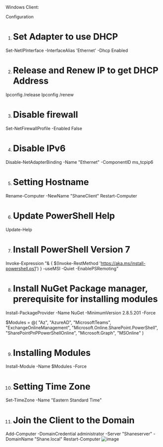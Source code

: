 Windows Client:

Configuration
1. # Set Adapter to use DHCP  
Set-NetIPInterface -InterfaceAlias 'Ethernet' -Dhcp Enabled

2. # Release and Renew IP to get DHCP Address
Ipconfig /release
Ipconfig /renew

3. # Disable firewall
Set-NetFirewallProfile -Enabled False

4. # Disable IPv6
Disable-NetAdapterBinding -Name "Ethernet" -ComponentID ms_tcpip6

5. # Setting Hostname
Rename-Computer -NewName "ShaneClient"
Restart-Computer

6. # Update PowerShell Help
Update-Help

7. # Install PowerShell Version 7
Invoke-Expression "& { $(Invoke-RestMethod 'https://aka.ms/install-powershell.ps1') } -useMSI -Quiet -EnablePSRemoting"

8. # Install NuGet Package manager, prerequisite for installing modules
Install-PackageProvider -Name NuGet -MinimumVersion 2.8.5.201 -Force

$Modules = @( 
"Az", 
"AzureAD", 
"MicrosoftTeams", 
"ExchangeOnlineManagement", 
"Microsoft.Online.SharePoint.PowerShell", 
"SharePointPnPPowerShellOnline", 
"Microsoft.Graph", 
"MSOnline" 
)

9. # Installing Modules
Install-Module -Name $Modules -Force

10. # Setting Time Zone
Set-TimeZone -Name "Eastern Standard Time"

11. # Join the Client to the Domain 
Add-Computer -DomainCredential administrator -Server "Shaneserver" -DomainName "Shane.local"
Restart-Computer
![image](https://github.com/shanebagel/Homelab-Configuration/assets/99091402/6fa62dea-a6f6-4a64-a91c-e383ab9ebfd5)
